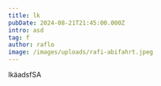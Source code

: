 ```yaml
---
title: lk
pubDate: 2024-08-21T21:45:00.000Z
intro: asd
tag: f
author: raflo
image: /images/uploads/rafi-abifahrt.jpeg
---
```

lkäadsfSA
